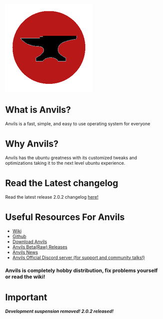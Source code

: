 ![Anvils](https://raw.githubusercontent.com/iamshivayep/AnvilsProject/gh-pages/Anvils_logo.png)

# What is Anvils?
Anvils is a fast, simple, and easy to use operating system for everyone

# Why Anvils?
Anvils has the ubuntu greatness with its customized tweaks and optimizations taking it to the next level ubuntu experience.

# Read the Latest changelog
Read the latest release 2.0.2 changelog [here!](https://iamshivayep.github.io/AnvilsProject/changelog-latest)
# Useful Resources For Anvils
- [Wiki](https://iamshivayep.github.io/Anvils-Wiki)
- [Github](https://github.com/iamshivayep)
- [Download Anvils](https://iamshivayep.github.io/AnvilsProject/download)
- [Anvils Beta(Raw) Releases](https://iamshivayep.github.io/AnvilsProject/Anvils-Raw)
- [Anvils News](https://iamshivayep.github.io/AnvilsProject/news)
- [Anvils Official Discord server (for support and community talks!)](https://discord.gg/73cf9Btnwf)
### Anvils is completely hobby distribution, fix problems yourself or read the wiki!
# Important
***Development suspension removed! 2.0.2 released!***
